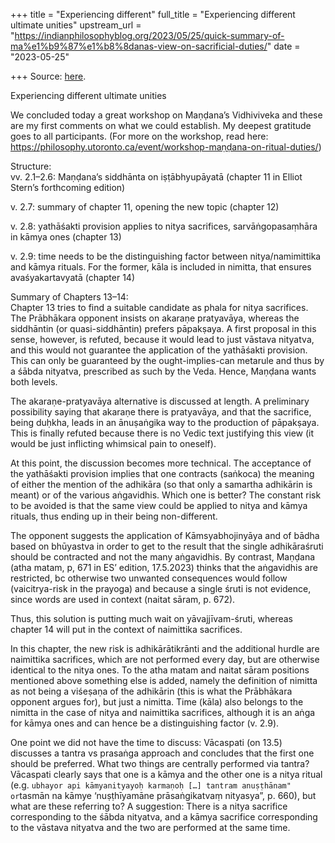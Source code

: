 +++
title = "Experiencing different"
full_title = "Experiencing different ultimate unities"
upstream_url = "https://indianphilosophyblog.org/2023/05/25/quick-summary-of-ma%e1%b9%87%e1%b8%8danas-view-on-sacrificial-duties/"
date = "2023-05-25"

+++
Source: [here](https://indianphilosophyblog.org/2023/05/25/quick-summary-of-ma%e1%b9%87%e1%b8%8danas-view-on-sacrificial-duties/).

Experiencing different ultimate unities

We concluded today a great workshop on Maṇḍana’s Vidhiviveka and these are my first comments on what we could establish. My deepest gratitude goes to all participants. (For more on the workshop, read here: <https://philosophy.utoronto.ca/event/workshop-maṇḍana-on-ritual-duties/>)

Structure:  
vv. 2.1–2.6: Maṇḍana’s siddhānta on iṣṭābhyupāyatā (chapter 11 in Elliot Stern’s forthcoming edition)

v\. 2.7: summary of chapter 11, opening the new topic (chapter 12)

v\. 2.8: yathāśakti provision applies to nitya sacrifices, sarvāṅgopasaṃhāra in kāmya ones (chapter 13)

v\. 2.9: time needs to be the distinguishing factor between nitya/namimittika and kāmya rituals. For the former, kāla is included in nimitta, that ensures avaśyakartavyatā (chapter 14)

Summary of Chapters 13–14:  
Chapter 13 tries to find a suitable candidate as phala for nitya sacrifices. The Prābhākara opponent insists on akaraṇe pratyavāya, whereas the siddhāntin (or quasi-siddhāntin) prefers pāpakṣaya. A first proposal in this sense, however, is refuted, because it would lead to just vāstava nityatva, and this would not guarantee the application of the yathāśakti provision. This can only be guaranteed by the ought-implies-can metarule and thus by a śābda nityatva, prescribed as such by the Veda. Hence, Maṇḍana wants both levels.

The akaraṇe-pratyavāya alternative is discussed at length. A preliminary possibility saying that akaraṇe there is pratyavāya, and that the sacrifice, being duḥkha, leads in an ānuṣaṅgika way to the production of pāpakṣaya.  
This is finally refuted because there is no Vedic text justifying this view (it would be just inflicting whimsical pain to oneself).

At this point, the discussion becomes more technical. The acceptance of the yathāśakti provision implies that one contracts (saṅkoca) the meaning of either the mention of the adhikāra (so that only a samartha adhikārin is meant) or of the various aṅgavidhis. Which one is better? The constant risk to be avoided is that the same view could be applied to nitya and kāmya rituals, thus ending up in their being non-different.

The opponent suggests the application of Kāmsyabhojinyāya and of bādha based on bhūyastva in order to get to the result that the single adhikāraśruti should be contracted and not the many aṅgavidhis. By contrast, Maṇḍana (atha matam, p, 671 in ES’ edition, 17.5.2023) thinks that the aṅgavidhis are restricted, bc otherwise two unwanted consequences would follow (vaicitrya-risk in the prayoga) and because a single śruti is not evidence, since words are used in context (naitat sāram, p. 672).

Thus, this solution is putting much wait on yāvajjīvam-śruti, whereas chapter 14 will put in the context of naimittika sacrifices.

In this chapter, the new risk is adhikārātikrānti and the additional hurdle are naimittika sacrifices, which are not performed every day, but are otherwise identical to the nitya ones. To the atha matam and naitat sāram positions mentioned above something else is added, namely the definition of nimitta as not being a viśeṣaṇa of the adhikārin (this is what the Prābhākara opponent argues for), but just a nimitta. Time (kāla) also belongs to the nimitta in the case of nitya and naimittika sacrifices, although it is an aṅga for kāmya ones and can hence be a distinguishing factor (v. 2.9).

One point we did not have the time to discuss: Vācaspati (on 13.5) discusses a tantra vs prasaṅga approach and concludes that the first one should be preferred. What two things are centrally performed via tantra? Vācaspati clearly says that one is a kāmya and the other one is a nitya ritual (e.g. `ubhayor api kāmyanityayoḥ karmaṇoḥ […] tantram anuṣṭhānam" or`tasmān na kāmye ‘nuṣṭhīyamāne prāsaṅgikatvaṃ nityasya”, p. 660), but what are these referring to? A suggestion: There is a nitya sacrifice corresponding to the śābda nityatva, and a kāmya sacrifice corresponding to the vāstava nityatva and the two are performed at the same time.
